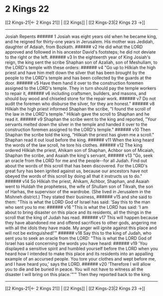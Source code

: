 # 2 Kings 22

[[2 Kings-21|← 2 Kings 21]] | [[2 Kings]] | [[2 Kings-23|2 Kings 23 →]]
***

Josiah Repents ###### 1 Josiah was eight years old when he became king, and he reigned for thirty-one years in Jerusalem. His mother was Jedidah, daughter of Adaiah, from Bozkath. ###### v2 He did what the LORD approved and followed in his ancestor David's footsteps; he did not deviate to the right or the left. ###### v3 In the eighteenth year of King Josiah's reign, the king sent the scribe Shaphan son of Azaliah, son of Meshullam, to the LORD's temple with these orders: ###### v4 "Go up to Hilkiah the high priest and have him melt down the silver that has been brought by the people to the LORD's temple and has been collected by the guards at the door. ###### v5 Have them hand it over to the construction foremen assigned to the LORD's temple. They in turn should pay the temple workers to repair it, ###### v6 including craftsmen, builders, and masons, and should buy wood and chiseled stone for the repair work. ###### v7 Do not audit the foremen who disburse the silver, for they are honest." ###### v8 Hilkiah the high priest informed Shaphan the scribe, "I found the scroll of the law in the LORD's temple." Hilkiah gave the scroll to Shaphan and he read it. ###### v9 Shaphan the scribe went to the king and reported, "Your servants melted down the silver in the temple and handed it over to the construction foremen assigned to the LORD's temple." ###### v10 Then Shaphan the scribe told the king, "Hilkiah the priest has given me a scroll." Shaphan read it out loud before the king. ###### v11 When the king heard the words of the law scroll, he tore his clothes. ###### v12 The king ordered Hilkiah the priest, Ahikam son of Shaphan, Achbor son of Micaiah, Shaphan the scribe, and Asaiah the king's servant, ###### v13 "Go, seek an oracle from the LORD for me and the people--for all Judah. Find out about the words of this scroll that has been discovered. For the LORD's great fury has been ignited against us, because our ancestors have not obeyed the words of this scroll by doing all that it instructs us to do." ###### v14 So Hilkiah the priest, Ahikam, Achbor, Shaphan, and Asaiah went to Huldah the prophetess, the wife of Shullam son of Tikvah, the son of Harhas, the supervisor of the wardrobe. (She lived in Jerusalem in the Mishneh district.) They stated their business, ###### v15 and she said to them: "This is what the LORD God of Israel has said: 'Say this to the man who sent you to me: ###### v16 "This is what the LORD has said: 'I am about to bring disaster on this place and its residents, all the things in the scroll that the king of Judah has read. ###### v17 This will happen because they have abandoned me and offered sacrifices to other gods, angering me with all the idols they have made. My anger will ignite against this place and will not be extinguished!'" ###### v18 Say this to the king of Judah, who sent you to seek an oracle from the LORD: "This is what the LORD God of Israel has said concerning the words you have heard: ###### v19 'You displayed a sensitive spirit and humbled yourself before the LORD when you heard how I intended to make this place and its residents into an appalling example of an accursed people. You tore your clothes and wept before me, and I have heard you,' says the LORD. ###### v20 'Therefore I will allow you to die and be buried in peace. You will not have to witness all the disaster I will bring on this place.'"'" Then they reported back to the king.

***
[[2 Kings-21|← 2 Kings 21]] | [[2 Kings]] | [[2 Kings-23|2 Kings 23 →]]
